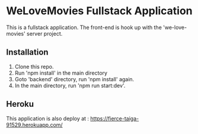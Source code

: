 # WeLoveMovies Fullstack Application

This is a fullstack application. The front-end is hook up with the 'we-love-movies' server project.

## Installation

1. Clone this repo.
2. Run 'npm install' in the main directory
3. Goto 'backend'  directory, run 'npm install' again.
4. In the main directory, run 'npm run start:dev'.

## Heroku
This application is also deploy at : https://fierce-taiga-91529.herokuapp.com/

